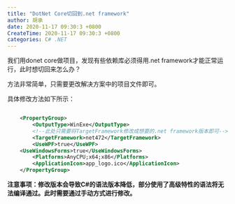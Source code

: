 ```yaml
---
title: "DotNet Core切回到.net framework"
author: 胡承
date: 2020-11-17 09:30:3 +0800
CreateTime: 2020-11-17 09:30:3 +0800
categories: C# .NET
---
```


我们用donet core做项目，发现有些依赖库必须得用.net framework才能正常运行，此时想切回来怎么办？

<!-- more -->

方法非常简单，只需要更改解决方案中的项目文件即可。

具体修改方法如下所示：

```xml

	<PropertyGroup>
		<OutputType>WinExe</OutputType>
        <!--此处只需要将TargetFramework修改成想要的.net framework版本即可-->
		<TargetFramework>net472</TargetFramework>
		<UseWPF>true</UseWPF>
    <UseWindowsForms>true</UseWindowsForms>
		<Platforms>AnyCPU;x64;x86</Platforms>
		<ApplicationIcon>app_logo.ico</ApplicationIcon>
	</PropertyGroup>

```

**注意事项：修改版本会导致C#的语法版本降低，部分使用了高级特性的语法将无法编译通过。此时需要通过手动方式进行修改。**

